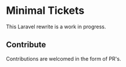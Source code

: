 # Minimal Tickets

This Laravel rewrite is a work in progress. 

## Contribute

Contributions are welcomed in the form of PR's.
